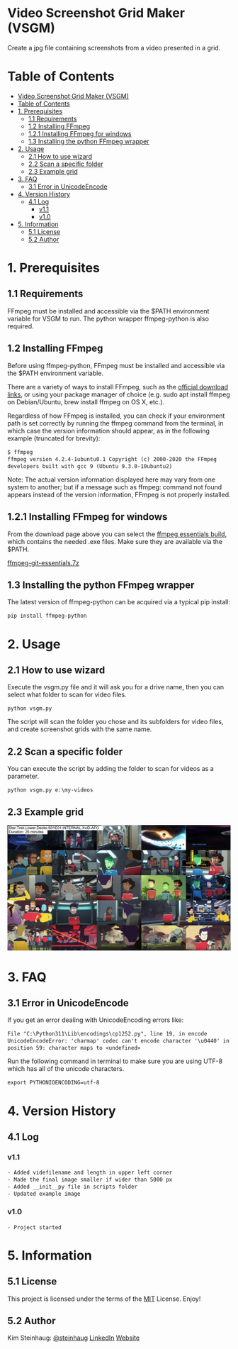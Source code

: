 # Video Screenshot Grid Maker (VSGM)

Create a jpg file containing screenshots from a video presented in a grid.

# Table of Contents

- [Video Screenshot Grid Maker (VSGM)](#video-screenshot-grid-maker-vsgm)
- [Table of Contents](#table-of-contents)
- [1. Prerequisites](#1-prerequisites)
  - [1.1 Requirements](#11-requirements)
  - [1.2 Installing FFmpeg](#12-installing-ffmpeg)
  - [1.2.1 Installing FFmpeg for windows](#121-installing-ffmpeg-for-windows)
  - [1.3 Installing the python FFmpeg wrapper](#13-installing-the-python-ffmpeg-wrapper)
- [2. Usage](#2-usage)
  - [2.1 How to use wizard](#21-how-to-use-wizard)
  - [2.2 Scan a specific folder](#22-scan-a-specific-folder)
  - [2.3 Example grid](#23-example-grid)
- [3. FAQ](#3-faq)
  - [3.1 Error in UnicodeEncode](#31-error-in-unicodeencode)
- [4. Version History](#4-version-history)
  - [4.1 Log](#41-log)
    - [v1.1](#v11)
    - [v1.0](#v10)
- [5. Information](#5-information)
  - [5.1 License](#51-license)
  - [5.2 Author](#52-author)

# 1. Prerequisites

## 1.1 Requirements

FFmpeg must be installed and accessible via the $PATH environment variable for VSGM to run. The python wrapper ffmpeg-python is also required.

## 1.2 Installing FFmpeg

Before using ffmpeg-python, FFmpeg must be installed and accessible via the $PATH environment variable.

There are a variety of ways to install FFmpeg, such as the [official download links](https://ffmpeg.org/download.html), or using your package manager of choice (e.g. sudo apt install ffmpeg on Debian/Ubuntu, brew install ffmpeg on OS X, etc.).

Regardless of how FFmpeg is installed, you can check if your environment path is set correctly by running the ffmpeg command from the terminal, in which case the version information should appear, as in the following example (truncated for brevity):

    $ ffmpeg
    ffmpeg version 4.2.4-1ubuntu0.1 Copyright (c) 2000-2020 the FFmpeg developers built with gcc 9 (Ubuntu 9.3.0-10ubuntu2)

Note: The actual version information displayed here may vary from one system to another; but if a message such as ffmpeg: command not found appears instead of the version information, FFmpeg is not properly installed.

## 1.2.1 Installing FFmpeg for windows

From the download page above you can select the [ffmpeg essentials build](https://www.gyan.dev/ffmpeg/builds/ffmpeg-git-essentials.7z), which contains the needed .exe files. Make sure they are available via the $PATH.

[ffmpeg-git-essentials.7z](https://www.gyan.dev/ffmpeg/builds/ffmpeg-git-essentials.7z)

## 1.3 Installing the python FFmpeg wrapper

The latest version of ffmpeg-python can be acquired via a typical pip install:

    pip install ffmpeg-python

# 2. Usage

## 2.1 How to use wizard

Execute the vsgm.py file and it will ask you for a drive name, then you can select what folder to scan for video files.

    python vsgm.py

The script will scan the folder you chose and its subfolders for video files, and create screenshot grids with the same name.

## 2.2 Scan a specific folder

You can execute the script by adding the folder to scan for videos as a parameter.

    python vsgm.py e:\my-videos

## 2.3 Example grid

<img src="grid-example.jpg" alt="grid example" width="850"></img>

# 3. FAQ

## 3.1 Error in UnicodeEncode

If you get an error dealing with UnicodeEncoding errors like:

    File "C:\Python311\Lib\encodings\cp1252.py", line 19, in encode  
    UnicodeEncodeError: 'charmap' codec can't encode character '\u0440' in position 59: character maps to <undefined>

Run the following command in terminal to make sure you are using UTF-8 which has all of the unicode characters.

    export PYTHONIOENCODING=utf-8  

# 4. Version History

## 4.1 Log

### v1.1 
    - Added videfilename and length in upper left corner  
    - Made the final image smaller if wider than 5000 px  
    - Added __init__py file in scripts folder  
    - Updated example image  

### v1.0
    - Project started  

# 5. Information

## 5.1 License

This project is licensed under the terms of the  [MIT](http://www.opensource.org/licenses/mit-license.php) License. Enjoy!

## 5.2 Author

Kim Steinhaug: [@steinhaug](http://twitter.com/steinhaug) [LinkedIn](https://no.linkedin.com/in/steinhaug) [Website](http://steinhaug.no/)
